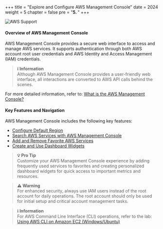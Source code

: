 +++
title = "Explore and Configure AWS Management Console"
date = 2024
weight = 5
chapter = false
pre = "<b>5. </b>"
+++

![AWS Support](/images/5-console/01.png?width=70pc)

#### Overview of AWS Management Console

AWS Management Console provides a secure web interface to access and manage AWS services. It supports authentication through both AWS account root user credentials and AWS Identity and Access Management (IAM) credentials.

> **ℹ️ Information**  
> Although AWS Management Console provides a user-friendly web interface, all interactions are converted to AWS API calls behind the scenes.

For more detailed information, refer to: [What is the AWS Management Console?](https://docs.aws.amazon.com/awsconsolehelpdocs/latest/gsg/what-is.html)

#### Key Features and Navigation

AWS Management Console includes the following key features:

- [Configure Default Region](http://localhost:1313/5-explore-and-configure-the-aws-management-console/5.1-config-default-region/#set-up-default-region)
- [Search AWS Services with AWS Management Console](http://localhost:1313/5-explore-and-configure-the-aws-management-console/5.2-search-with-the-aws-management-console/#search-with-the-aws-management-console)
- [Add and Remove Favorite AWS Services](http://localhost:1313/5-explore-and-configure-the-aws-management-console/5.3-add-and-remove-favorites/#add-and-remove-favorites) 
- [Create and Use Dashboard Widgets](http://localhost:1313/5-explore-and-configure-the-aws-management-console/5.4create-and-use-dashboard-widgets/#create-and-use-dashboard-widgets)

> **💡 Pro Tip**  
> Customize your AWS Management Console experience by adding frequently used services to favorites and creating personalized dashboard widgets for quick access to important metrics and resources.

> **⚠️ Warning**  
> For enhanced security, always use IAM users instead of the root account for daily operations. The root account should only be used for initial setup and critical account management tasks.

> **ℹ️ Information**  
> For AWS Command Line Interface (CLI) operations, refer to the lab: [Using AWS CLI on Amazon EC2 (Windows/Ubuntu)](https://000011.awsstudygroup.com/vi/)